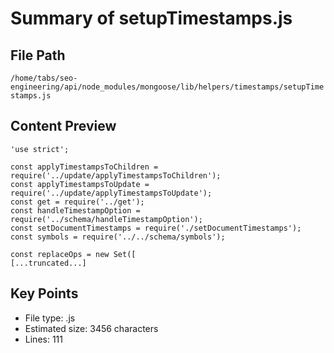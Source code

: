 # Summary of setupTimestamps.js
  
## File Path
`/home/tabs/seo-engineering/api/node_modules/mongoose/lib/helpers/timestamps/setupTimestamps.js`

## Content Preview
```
'use strict';

const applyTimestampsToChildren = require('../update/applyTimestampsToChildren');
const applyTimestampsToUpdate = require('../update/applyTimestampsToUpdate');
const get = require('../get');
const handleTimestampOption = require('../schema/handleTimestampOption');
const setDocumentTimestamps = require('./setDocumentTimestamps');
const symbols = require('../../schema/symbols');

const replaceOps = new Set([
[...truncated...]
```

## Key Points
- File type: .js
- Estimated size: 3456 characters
- Lines: 111
